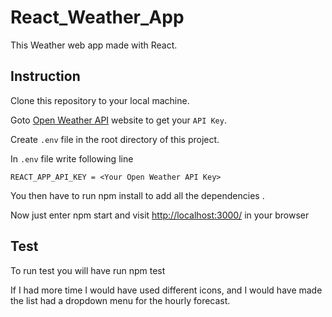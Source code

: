 # React_Weather_App

This Weather web app made with React.

## Instruction

Clone this repository to your local machine.

Goto [Open Weather API](https://openweathermap.org/api) website to get your ```API Key```.

Create ```.env``` file in the root directory of this project.

In ```.env``` file write following line

```
REACT_APP_API_KEY = <Your Open Weather API Key>
```

You then have to run npm install to add all the dependencies .



Now just enter npm start and visit [http://localhost:3000/]() in your browser



## Test

To run test you will have run npm test



If I had more time I would have used different icons, and I would have made the list had a 
dropdown menu for the hourly forecast.

